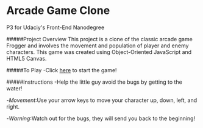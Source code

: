 # Arcade Game Clone
P3 for Udaciy's Front-End Nanodegree

#####Project Overview
This project is a clone of the classic arcade game Frogger and involves the movement and population of player and enemy characters.  This game was created using Object-Oriented JavaScript and HTML5 Canvas.

#####To Play
-Click [here](https://cdn.rawgit.com/anavasquez84/udacity-p3/master/index.html)  to start the game!

#####Instructions
-Help the little guy avoid the bugs by getting to the water!

-*Movement*:Use your arrow keys to move your character up, down, left, and right. 

-*Warning*:Watch out for the bugs, they will send you back to the beginning!
